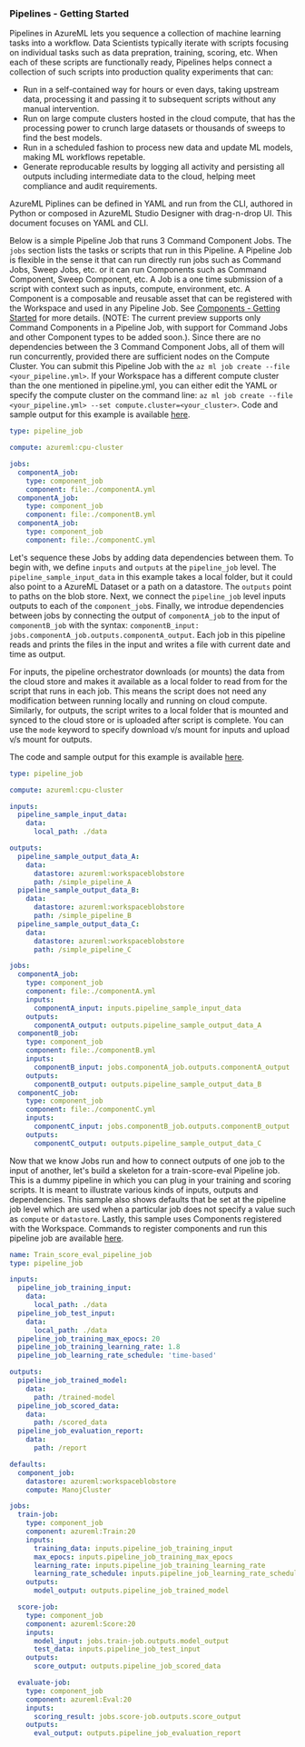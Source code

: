 
### Pipelines - Getting Started

Pipelines in AzureML lets you sequence a collection of machine learning tasks into a workflow. Data Scientists typically iterate with scripts focusing on individual tasks such as data prepration, training, scoring, etc. When each of these scripts are functionally ready, Pipelines helps connect a collection of such scripts into production quality experiments that can:
* Run in a self-contained way for hours or even days, taking upstream data, processing it and passing it to subsequent scripts without any manual intervention.
* Run on large compute clusters hosted in the cloud compute, that has the processing power to crunch large datasets or thousands of sweeps to find the best models.
* Run in a scheduled fashion to process new data and update ML models, making ML workflows repetable. 
* Generate reproducable results by logging all activity and persisting all outputs including intermediate data to the cloud, helping meet compliance and audit requirements. 

AzureML Piplines can be defined in YAML and run from the CLI, authored in Python or composed in AzureML Studio Designer with drag-n-drop UI. This document focuses on YAML and CLI.

Below is a simple Pipeline Job that runs 3 Command Component Jobs. The `jobs` section lists the tasks or scripts that run in this Pipeline. A Pipeline Job is flexible in the sense it that can run directly run jobs such as Command Jobs, Sweep Jobs, etc. or it can run Components such as Command Component, Sweep Component, etc. A Job is a one time submission of a script with context such as inputs, compute, environment, etc. A Component is a composable and reusable asset that can be registered with the Workspace and used in any Pipeline Job. See [Components - Getting Started](./components.md) for more details. (NOTE: The current preview supports only Command Components in a Pipeline Job, with support for Command Jobs and other Component types to be added soon.). Since there are no dependencies between the 3 Command Component Jobs, all of them will run concurrently, provided there are sufficient nodes on the Compute Cluster. You can submit this Pipeline Job with the `az ml job create --file <your_pipeline.yml>`. If your Workspace has a different compute cluster than the one mentioned in pipeline.yml, you can either edit the YAML or specify the compute cluster on the command line: `az ml job create --file <your_pipeline.yml> --set compute.cluster=<your_cluster>`. Code and sample output for this example is available [here](../samples/3a_basic_pipeline).

```yaml
type: pipeline_job

compute: azureml:cpu-cluster

jobs:
  componentA_job:
    type: component_job
    component: file:./componentA.yml
  componentA_job:
    type: component_job
    component: file:./componentB.yml
  componentA_job:
    type: component_job
    component: file:./componentC.yml
```

Let's sequence these Jobs by adding data dependencies between them. To begin with, we define `inputs` and `outputs` at the `pipeline_job` level. The `pipeline_sample_input_data` in this example takes a local folder, but it could also point to a AzureML Dataset or a path on a datastore. The `outputs` point to paths on the blob store. Next, we connect the `pipeline_job` level inputs outputs to each of the `component_job`s. Finally, we introdue dependencies between jobs by connecting the output of `componentA_job` to the input of `componentB_job` with the syntax: `componentB_input: jobs.componentA_job.outputs.componentA_output`. Each job in this pipeline reads and prints the files in the input and writes a file with current date and time as output. 

For inputs, the pipeline orchestrator downloads (or mounts) the data from the cloud store and makes it available as a local folder to read from for the script that runs in each job. This means the script does not need any modification between running locally and running on cloud compute. Similarly, for outputs, the script writes to a local folder that is mounted and synced to the cloud store or is uploaded after script is complete. You can use the `mode` keyword to specify download v/s mount for inputs and upload v/s mount for outputs.  

The code and sample output for this example is available [here](../samples/3b_pipline_with_data).


```yaml
type: pipeline_job

compute: azureml:cpu-cluster

inputs:
  pipeline_sample_input_data:
    data:
      local_path: ./data

outputs:
  pipeline_sample_output_data_A:
    data:
      datastore: azureml:workspaceblobstore
      path: /simple_pipeline_A
  pipeline_sample_output_data_B:
    data:
      datastore: azureml:workspaceblobstore
      path: /simple_pipeline_B
  pipeline_sample_output_data_C:
    data:
      datastore: azureml:workspaceblobstore
      path: /simple_pipeline_C

jobs:
  componentA_job:
    type: component_job
    component: file:./componentA.yml
    inputs:
      componentA_input: inputs.pipeline_sample_input_data
    outputs:
      componentA_output: outputs.pipeline_sample_output_data_A
  componentB_job:
    type: component_job
    component: file:./componentB.yml
    inputs:
      componentB_input: jobs.componentA_job.outputs.componentA_output
    outputs:
      componentB_output: outputs.pipeline_sample_output_data_B
  componentC_job:
    type: component_job
    component: file:./componentC.yml
    inputs:
      componentC_input: jobs.componentB_job.outputs.componentB_output
    outputs:
      componentC_output: outputs.pipeline_sample_output_data_C
```

Now that we know Jobs run and how to connect outputs of one job to the input of another, let's build a skeleton for a train-score-eval Pipeline job. This is a dummy pipeline in which you can plug in your training and scoring scripts. It is meant to illustrate various kinds of inputs, outputs and dependencies. This sample also shows defaults that be set at the pipeline job level which are used when a particular job does not specify a value such as `compute` or `datastore`. Lastly, this sample uses Components registered with the Workspace. Commands to register components and run this pipeline job are available [here](../samples/1b_e2e_registered_components).

```yaml
name: Train_score_eval_pipeline_job
type: pipeline_job

inputs:
  pipeline_job_training_input: 
    data:
      local_path: ./data
  pipeline_job_test_input:
    data:
      local_path: ./data
  pipeline_job_training_max_epocs: 20
  pipeline_job_training_learning_rate: 1.8
  pipeline_job_learning_rate_schedule: 'time-based'

outputs:
  pipeline_job_trained_model:
    data:
      path: /trained-model
  pipeline_job_scored_data:
    data:
      path: /scored_data
  pipeline_job_evaluation_report:
    data:
      path: /report

defaults:
  component_job:
    datastore: azureml:workspaceblobstore
    compute: ManojCluster

jobs:
  train-job:
    type: component_job
    component: azureml:Train:20
    inputs:
      training_data: inputs.pipeline_job_training_input
      max_epocs: inputs.pipeline_job_training_max_epocs
      learning_rate: inputs.pipeline_job_training_learning_rate
      learning_rate_schedule: inputs.pipeline_job_learning_rate_schedule
    outputs:
      model_output: outputs.pipeline_job_trained_model

  score-job:
    type: component_job
    component: azureml:Score:20
    inputs:
      model_input: jobs.train-job.outputs.model_output
      test_data: inputs.pipeline_job_test_input
    outputs:
      score_output: outputs.pipeline_job_scored_data

  evaluate-job:
    type: component_job
    component: azureml:Eval:20
    inputs:
      scoring_result: jobs.score-job.outputs.score_output
    outputs:
      eval_output: outputs.pipeline_job_evaluation_report

```




